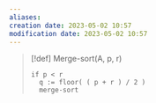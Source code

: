 ```yaml
---
aliases: 
creation date: 2023-05-02 10:57
modification date: 2023-05-02 10:57
---
```



>[!def] Merge-sort(A, p, r)
>```clike
>if p < r
>	q := floor( ( p + r ) / 2 )
>	merge-sort
>```



